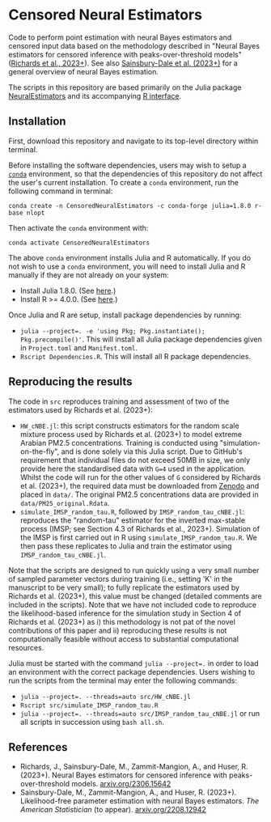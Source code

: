 #  Censored Neural Estimators

Code to perform point estimation with neural Bayes estimators and censored input data based on the methodology described in "Neural Bayes estimators for censored inference with peaks-over-threshold models" ([Richards et al., 2023+](https://urldefense.com/v3/__https://arxiv.org/abs/2306.15642__;!!Nmw4Hv0!xmRvCNlB05kCY-VXdaeczmzYcfzVGYUXX_VQPpW-OnVNw0rs-Hgy_8QtK214VbIkK9BX_aXwGq63LQ2Jm_5hbsH1zw$ )). See also [Sainsbury-Dale et al. (2023+)](https://urldefense.com/v3/__https://arxiv.org/abs/2208.12942__;!!Nmw4Hv0!xmRvCNlB05kCY-VXdaeczmzYcfzVGYUXX_VQPpW-OnVNw0rs-Hgy_8QtK214VbIkK9BX_aXwGq63LQ2Jm_58jOxElw$ ) for a general overview of neural Bayes estimation.

The scripts in this repository are based primarily on the Julia package [NeuralEstimators](https://urldefense.com/v3/__https://github.com/msainsburydale/NeuralEstimators.jl__;!!Nmw4Hv0!2MGmd5XilWCrD15Y3NNPSxQnfZwq3X3suz-Fo0QcgMAwD_RfkmHog2Y6oLcsorucWfVVJSi1kMhlXncLVjYMNUBtJQ$ ) and its accompanying [R interface](https://urldefense.com/v3/__https://github.com/msainsburydale/NeuralEstimators.git__;!!Nmw4Hv0!xmRvCNlB05kCY-VXdaeczmzYcfzVGYUXX_VQPpW-OnVNw0rs-Hgy_8QtK214VbIkK9BX_aXwGq63LQ2Jm_7-3oeasQ$ ).

<!-- The methodology described in the manuscript has been incorporated into the user-friendly and well-documented Julia package, [NeuralEstimators.jl](https://urldefense.com/v3/__https://github.com/msainsburydale/NeuralEstimators.jl__;!!Nmw4Hv0!xmRvCNlB05kCY-VXdaeczmzYcfzVGYUXX_VQPpW-OnVNw0rs-Hgy_8QtK214VbIkK9BX_aXwGq63LQ2Jm_5uh2hO9A$ ), and its accompanying [R interface](https://urldefense.com/v3/__https://github.com/msainsburydale/NeuralEstimators__;!!Nmw4Hv0!xmRvCNlB05kCY-VXdaeczmzYcfzVGYUXX_VQPpW-OnVNw0rs-Hgy_8QtK214VbIkK9BX_aXwGq63LQ2Jm_4mwELynA$ ). The code in this repository is made available primarily for reproducibility purposes, and we encourage readers seeking to implement GNN-based neural Bayes estimators to explore the package and its documentation.  -->


## Installation

First, download this repository and navigate to its top-level directory within terminal.

Before installing the software dependencies, users may wish to setup a [`conda`](https://docs.conda.io/projects/conda/en/latest/user-guide/install/linux.html) environment, so that the dependencies of this repository do not affect the user's current installation. To create a `conda` environment, run the following command in terminal:

```
conda create -n CensoredNeuralEstimators -c conda-forge julia=1.8.0 r-base nlopt
```

Then activate the `conda` environment with:

```
conda activate CensoredNeuralEstimators
```

The above `conda` environment installs Julia and R automatically. If you do not wish to use a `conda` environment, you will need to install Julia and R manually if they are not already on your system:  

- Install Julia 1.8.0. (See [here](https://urldefense.com/v3/__https://julialang.org/downloads/__;!!Nmw4Hv0!xmRvCNlB05kCY-VXdaeczmzYcfzVGYUXX_VQPpW-OnVNw0rs-Hgy_8QtK214VbIkK9BX_aXwGq63LQ2Jm_5MhM8zTg$ ).)
- Install R >= 4.0.0. (See [here](https://urldefense.com/v3/__https://www.r-project.org/__;!!Nmw4Hv0!xmRvCNlB05kCY-VXdaeczmzYcfzVGYUXX_VQPpW-OnVNw0rs-Hgy_8QtK214VbIkK9BX_aXwGq63LQ2Jm_5875q9TQ$ ).)

Once Julia and R are setup, install package dependencies by running:

- `julia --project=. -e 'using Pkg; Pkg.instantiate(); Pkg.precompile()'`. This will install all Julia package dependencies given in `Project.toml` and `Manifest.toml`.
- `Rscript Dependencies.R`. This will install all R package dependencies.

## Reproducing the results

The code in `src` reproduces training and assessment of two of the estimators used by Richards et al. (2023+):

* `HW_cNBE.jl`: this script constructs estimators for the random scale mixture process used by Richards et al. (2023+) to model extreme Arabian PM2.5 concentrations. Training is conducted using "simulation-on-the-fly", and is done solely via this Julia script. Due to GitHub's requirement that individual files do not exceed 50MB in size, we only provide here the standardised data with `G=4` used in the application. Whilst the code will run for the other values of `G` considered by Richards et al. (2023+), the required data must be downloaded from <u><a href="https://urldefense.com/v3/__https://doi.org/10.5281/zenodo.8246931__;!!Nmw4Hv0!2MGmd5XilWCrD15Y3NNPSxQnfZwq3X3suz-Fo0QcgMAwD_RfkmHog2Y6oLcsorucWfVVJSi1kMhlXncLVjaqNwWhfg$
">Zenodo</a></u> and placed in `data/`. The original PM2.5 concentrations data are provided in `data/PM25_original.Rdata`.
* `simulate_IMSP_random_tau.R`, followed by `IMSP_random_tau_cNBE.jl`: reproduces the "random-tau" estimator for the inverted max-stable process (IMSP; see Section 4.3 of Richards et al., 2023+). Simulation of the IMSP is first carried out in R using `simulate_IMSP_random_tau.R`. We then pass these replicates to Julia and train the estimator using `IMSP_random_tau_cNBE.jl`.

Note that the scripts are designed to run quickly using a very small number of sampled parameter vectors during training (i.e., setting 'K' in the manuscript to be very small); to fully replicate the estimators used by Richards et al. (2023+), this value must be changed (detailed comments are included in the scripts). Note that we have not included code to reproduce the likelihood-based inference for the simulation study in Section 4 of Richards et al. (2023+) as i) this methodology is not pat of the novel contributions of this paper and ii) reproducing these results is not computationally feasible without access to substantial computational resources.

Julia must be started with the command `julia --project=.` in order to load an environment with the correct package dependencies. Users wishing to run the scripts from the terminal may enter the following commands:
* `julia --project=. --threads=auto src/HW_cNBE.jl`
* `Rscript src/simulate_IMSP_random_tau.R`
* `julia --project=. --threads=auto src/IMSP_random_tau_cNBE.jl`
or run all scripts in succession using `bash all.sh`.

## References
<ul>
          <li> Richards, J., Sainsbury-Dale, M., Zammit-Mangion, A., and Huser, R. (2023+). Neural Bayes estimators for censored inference with peaks-over-threshold models. <u><a href="https://urldefense.com/v3/__https://arxiv.org/abs/2306.15642__;!!Nmw4Hv0!2MGmd5XilWCrD15Y3NNPSxQnfZwq3X3suz-Fo0QcgMAwD_RfkmHog2Y6oLcsorucWfVVJSi1kMhlXncLVjYzywvTTw$ " download>arxiv.org/2306.15642</a></u> </li>
          <li> Sainsbury-Dale, M., Zammit-Mangion, A., and Huser, R. (2023+). Likelihood-free parameter estimation with neural Bayes estimators. <i> The American Statistician </i> (to appear). <u><a href="https://urldefense.com/v3/__https://arxiv.org/abs/2208.12942__;!!Nmw4Hv0!2MGmd5XilWCrD15Y3NNPSxQnfZwq3X3suz-Fo0QcgMAwD_RfkmHog2Y6oLcsorucWfVVJSi1kMhlXncLVjbQN-_SqQ$ " download>arxiv.org/2208.12942</a></u> </li>
</ul>

